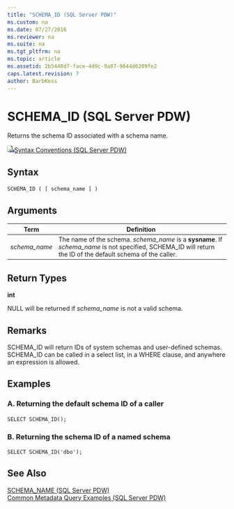 ```yaml
---
title: "SCHEMA_ID (SQL Server PDW)"
ms.custom: na
ms.date: 07/27/2016
ms.reviewer: na
ms.suite: na
ms.tgt_pltfrm: na
ms.topic: article
ms.assetid: 2b5448d7-face-4d9c-9a87-9644d6289fe2
caps.latest.revision: 7
author: BarbKess
---
```

# SCHEMA_ID (SQL Server PDW)
Returns the schema ID associated with a schema name.  
  
![Topic link icon](../sqlpdw/media/Topic_Link.gif "Topic_Link")[Syntax Conventions &#40;SQL Server PDW&#41;](../sqlpdw/syntax-conventions-sql-server-pdw.md)  
  
## Syntax  
  
```  
SCHEMA_ID ( [ schema_name ] )  
```  
  
## Arguments  
  
|Term|Definition|  
|--------|--------------|  
|*schema_name*|The name of the schema. *schema_name* is a **sysname**. If *schema_name* is not specified, SCHEMA_ID will return the ID of the default schema of the caller.|  
  
## Return Types  
**int**  
  
NULL will be returned if *schema_name* is not a valid schema.  
  
## Remarks  
SCHEMA_ID will return IDs of system schemas and user-defined schemas. SCHEMA_ID can be called in a select list, in a WHERE clause, and anywhere an expression is allowed.  
  
## Examples  
  
### A. Returning the default schema ID of a caller  
  
```  
SELECT SCHEMA_ID();  
```  
  
### B. Returning the schema ID of a named schema  
  
```  
SELECT SCHEMA_ID('dbo');  
```  
  
## See Also  
[SCHEMA_NAME &#40;SQL Server PDW&#41;](../sqlpdw/schema_name-sql-server-pdw.md)  
[Common Metadata Query Examples &#40;SQL Server PDW&#41;](../sqlpdw/common-metadata-query-examples-sql-server-pdw.md)  
  

